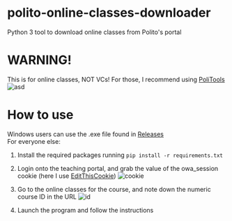 # polito-online-classes-downloader
Python 3 tool to download online classes from Polito's portal

# WARNING!
This is for online classes, NOT VCs! For those, I recommend using [PoliTools](https://chrome.google.com/webstore/detail/politools/fbbjhoaakfhbggkegckmjafkffaofnkd?hl=it)
![asd](https://github.com/DerivativeOfLog7/polito-online-classes-downloader/assets/100133857/1618ad6a-7cd2-444b-9524-6da85c906f2f)




# How to use
Windows users can use the .exe file found in [Releases](https://github.com/DerivativeOfLog7/polito-online-classes-downloader/releases/latest)  
For everyone else:  
1. Install the required packages running ```pip install -r requirements.txt```
2. Login onto the teaching portal, and grab the value of the owa_session cookie (here I use [EditThisCookie](https://www.editthiscookie.com/))
![cookie](https://github.com/DerivativeOfLog7/polito-online-classes-downloader/assets/100133857/325fc244-227b-44dd-8b25-20f3f0d71cf2)

3. Go to the online classes for the course, and note down the numeric course ID in the URL
![id](https://github.com/DerivativeOfLog7/polito-online-classes-downloader/assets/100133857/374c8100-71f5-4bbb-a634-0d6802b18e29)
4. Launch the program and follow the instructions
